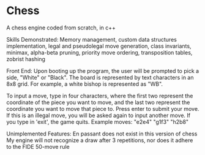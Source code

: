 # Chess
A chess engine coded from scratch, in c++

Skills Demonstrated: Memory management, custom data structures implementation, legal and pseudolegal move generation, class invariants, minimax, alpha-beta pruning, priority move ordering, transposition tables, zobrist hashing

Front End:
Upon booting up the program, the user will be prompted to pick a side, "White" or "Black". The board is represented by text characters in an 8x8 grid. For example, a white bishop is represented as "WB".
   
To input a move, type in four characters, where the first two represent the coordinate of the piece you want to move, and the last two represent the coordinate you want to move that piece to. Press enter to submit your move. If this is an illegal move, you will be asked again to input another move. If you type in 'exit', the game quits. Example moves: "e2e4" "g1f3" "h2b8"

Unimplemented Features: 
En passant does not exist in this version of chess
My engine will not recognize a draw after 3 repetitions, nor does it adhere to the FIDE 50-move rule
